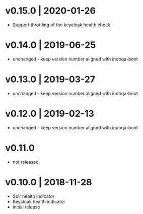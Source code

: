 # v0.15.0 | 2020-01-26
* Support throttling of the keycloak health check

# v0.14.0 | 2019-06-25
* unchanged - keep version number aligned with indoqa-boot

# v0.13.0 | 2019-03-27
* unchanged - keep version number aligned with indoqa-boot

# v0.12.0 | 2019-02-13
* unchanged - keep version number aligned with indoqa-boot

# v0.11.0
* not released

# v0.10.0 | 2018-11-28
* Solr health indicator
* Keycloak health indicator
* initial release
